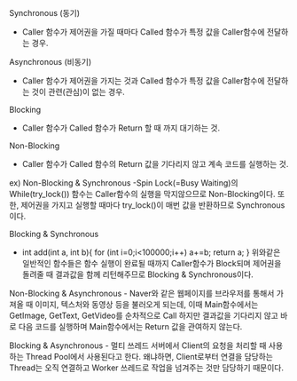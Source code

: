 Synchronous (동기)
  - Caller 함수가 제어권을 가질 때마다 Called 함수가 특정 값을 Caller함수에 전달하는 경우.
      
Asynchronous (비동기)
  - Caller 함수가 제어권을 가지는 것과 Called 함수가 특정 값을 Caller함수에 전달하는 것이 관련(관심)이 없는 경우.
     
Blocking
  - Caller 함수가 Called 함수가 Return 할 때 까지 대기하는 것.

Non-Blocking
  - Caller 함수가 Called 함수의 Return 값을 기다리지 않고 계속 코드를 실행하는 것.
  
ex) 
Non-Blocking & Synchronous
  -Spin Lock(=Busy Waiting)의 While(try_lock()) 함수는 Caller함수의 실행을 막지않으므로 Non-Blocking이다. 또한, 제어권을 가지고 실행할 때마다 try_lock()이 매번 값을 반환하므로 Synchronous이다.

Blocking & Synchronous
  - int add(int a, int b){
    for (int i=0;i<100000;i++)
      a+=b;
    return a;
  } 
  위와같은 일반적인 함수들은 함수 실행이 완료될 때까지 Caller함수가 Block되며 제어권을 돌려줄 때 결과값을 함께 리턴해주므로 Blocking & Synchronous이다.
  
  Non-Blocking & Asynchronous
    - Naver와 같은 웹페이지를 브라우저를 통해서 가져올 때 이미지, 텍스처와 동영상 등을 불러오게 되는데, 이때 Main함수에서는 GetImage, GetText, GetVideo를 순차적으로 Call 하지만 결과값을 기다리지 않고 바로 다음 코드를 실행하며 Main함수에서는 Return 값을 관여하지 않는다.
  
  Blocking & Asynchronous
    - 멀티 쓰레드 서버에서 Client의 요청을 처리할 때 사용하는 Thread Pool에서 사용된다고 한다.
      왜냐하면, Client로부터 연결을 담당하는 Thread는 오직 연결하고 Worker 쓰레드로 작업을 넘겨주는 것만 담당하기 때문이다.
